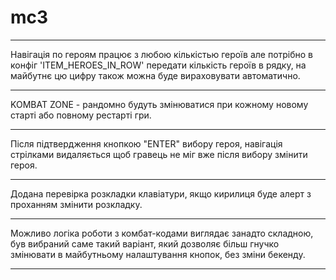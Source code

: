 # mc3
------------

Навігація по героям працює з любою кількістью героїв але потрібно в конфіг 'ITEM_HEROES_IN_ROW' передати кількість героїв в рядку, на майбутнє цю цифру також можна буде вираховувати автоматично.

------------

KOMBAT ZONE - рандомно будуть змінюватися при кожному новому старті або повному рестарті гри.

------------

Після підтвердження кнопкою "ENTER" вибору героя, навігація стрілками видаляється щоб гравець не міг вже після вибору змінити героя.

------------

Додана перевірка розкладки клавіатури, якщо кирилиця буде алерт з проханням змінити розкладку.

------------

Можливо логіка роботи з комбат-кодами виглядає занадто складною, був вибраний саме такий варіант, який дозволяє більш гнучко змінювати в майбутньому налаштування кнопок, без зміни бекенду.

------------
